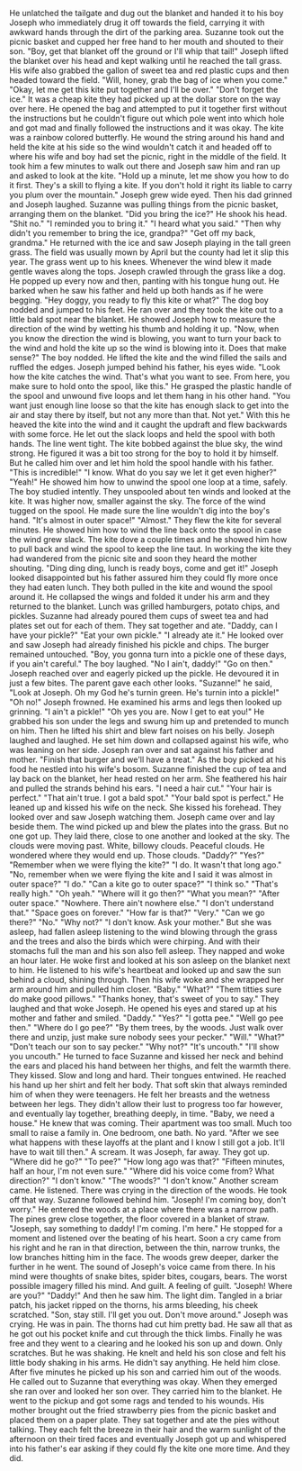   He unlatched the tailgate and dug out the blanket and handed it to his boy Joseph who immediately drug it off towards the field, carrying it with awkward hands through the dirt of the parking area. Suzanne took out the picnic basket and cupped her free hand to her mouth and shouted to their son.
  "Boy, get that blanket off the ground or I'll whip that tail!"
  Joseph lifted the blanket over his head and kept walking until he reached the tall grass. His wife also grabbed the gallon of sweet tea and red plastic cups and then headed toward the field.
  "Will, honey, grab the bag of ice when you come."
  "Okay, let me get this kite put together and I'll be over."
  "Don't forget the ice."
  It was a cheap kite they had picked up at the dollar store on the way over here. He opened the bag and attempted to put it together first without the instructions but he couldn't figure out which pole went into which hole and got mad and finally followed the instructions and it was okay. The kite was a rainbow colored butterfly. 
  He wound the string around his hand and held the kite at his side so the wind wouldn't catch it and headed off to where his wife and boy had set the picnic, right in the middle of the field. It took him a few minutes to walk out there and Joseph saw him and ran up and asked to look at the kite.
  "Hold up a minute, let me show you how to do it first. They's a skill to flying a kite. If you don't hold it right its liable to carry you plum over the mountain."
  Joseph grew wide eyed. Then his dad grinned and Joseph laughed. Suzanne was pulling things from the picnic basket, arranging them on the blanket.
  "Did you bring the ice?"
  He shook his head.
  "Shit no."
  "I reminded you to bring it."
  "I heard what you said."
  "Then why didn't you remember to bring the ice, grandpa?"
  "Get off my back, grandma."
  He returned with the ice and saw Joseph playing in the tall green grass. The field was usually mown by April but the county had let it slip this year. The grass went up to his knees. Whenever the wind blew it made gentle waves along the tops. Joseph crawled through the grass like a dog. He popped up every now and then, panting with his tongue hung out. He barked when he saw his father and held up both hands as if he were begging.
  "Hey doggy, you ready to fly this kite or what?"
  The dog boy nodded and jumped to his feet. He ran over and they took the kite out to a little bald spot near the blanket.
He showed Joseph how to measure the direction of the wind by wetting his thumb and holding it up.
  "Now, when you know the direction the wind is blowing, you want to turn your back to the wind and hold the kite up so the wind is blowing into it. Does that make sense?"
  The boy nodded.
  He lifted the kite and the wind filled the sails and ruffled the edges. Joseph jumped behind his father, his eyes wide.
  "Look how the kite catches the wind. That's what you want to see. From here, you make sure to hold onto the spool, like this."
  He grasped the plastic handle of the spool and unwound five loops and let them hang in his other hand.
  "You want just enough line loose so that the kite has enough slack to get into the air and stay there by itself, but not any more than that. Not yet."
  With this he heaved the kite into the wind and it caught the updraft and flew backwards with some force. He let out the slack loops and held the spool with both hands. The line went tight. The kite bobbed against the blue sky, the wind strong. He figured it was a bit too strong for the boy to hold it by himself. But he called him over and let him hold the spool handle with his father.
  "This is incredible!"
  "I know. What do you say we let it get even higher?"
  "Yeah!"
  He showed him how to unwind the spool one loop at a time, safely. The boy studied intently. They unspooled about ten winds and looked at the kite. It was higher now, smaller against the sky. The force of the wind tugged on the spool. He made sure the line wouldn't dig into the boy's hand.
  "It's almost in outer space!"
  "Almost."
  They flew the kite for several minutes. He showed him how to wind the line back onto the spool in case the wind grew slack. The kite dove a couple times and he showed him how to pull back and wind the spool to keep the line taut. In working the kite they had wandered from the picnic site and soon they heard the mother shouting.
  "Ding ding ding, lunch is ready boys, come and get it!"
  Joseph looked disappointed but his father assured him they could fly more once they had eaten lunch. They both pulled in the kite and wound the spool around it. He collapsed the wings and folded it under his arm and they returned to the blanket.
  Lunch was grilled hamburgers, potato chips, and pickles. Suzanne had already poured them cups of sweet tea and had plates set out for each of them. They sat together and ate.
  "Daddy, can I have your pickle?"
  "Eat your own pickle."
  "I already ate it."
  He looked over and saw Joseph had already finished his pickle and chips. The burger remained untouched.
	"Boy, you gonna turn into a pickle one of these days, if you ain't careful."
  The boy laughed.
	"No I ain't, daddy!"
	"Go on then."
	Joseph reached over and eagerly picked up the pickle. He devoured it in just a few bites. The parent gave each other looks.
	"Suzanne!" he said, "Look at Joseph. Oh my God he's turnin green. He's turnin into a pickle!"
	"Oh no!"
	Joseph frowned. He examined his arms and legs then looked up grinning.
	"I ain't a pickle!"
	"Oh yes you are. Now I get to eat you!"
	He grabbed his son under the legs and swung him up and pretended to munch on him. Then he lifted his shirt and blew fart noises on his belly. Joseph laughed and laughed. He set him down and collapsed against his wife, who was leaning on her side. Joseph ran over and sat against his father and mother.
	"Finish that burger and we'll have a treat."
	As the boy picked at his food he nestled into his wife's bosom. Suzanne finished the cup of tea and lay back on the blanket, her head rested on her arm. She feathered his hair and pulled the strands behind his ears.
	"I need a hair cut."
	"Your hair is perfect."
	"That ain't true. I got a bald spot."
	"Your bald spot is perfect."
	He leaned up and kissed his wife on the neck. She kissed his forehead. They looked over and saw Joseph watching them. Joseph came over and lay beside them. The wind picked up and blew the plates into the grass. But no one got up. They laid there, close to one another and looked at the sky. The clouds were moving past. White, billowy clouds. Peaceful clouds. He wondered where they would end up. Those clouds.
	"Daddy?"
	"Yes?"
	"Remember when we were flying the kite?"
	"I do. It wasn't that long ago."
	"No, remember when we were flying the kite and I said it was almost in outer space?"
	"I do."
	"Can a kite go to outer space?"
	"I think so."
	"That's really high."
	"Oh yeah."
	"Where will it go then?"
	"What you mean?"
	"After outer space."
	"Nowhere. There ain't nowhere else."
	"I don't understand that."
	"Space goes on forever."
  "How far is that?"
  "Very."
  "Can we go there?"
  "No."
  "Why not?"
  "I don't know. Ask your mother."
  But she was asleep, had fallen asleep listening to the wind blowing through the grass and the trees and also the birds which were chirping. And with their stomachs full the man and his son also fell asleep. They napped and woke an hour later. He woke first and looked at his son asleep on the blanket next to him. He listened to his wife's heartbeat and looked up and saw the sun behind a cloud, shining through.
  Then his wife woke and she wrapped her arm around him and pulled him closer.
  "Baby."
	"What?"
  "Them titties sure do make good pillows."
  "Thanks honey, that's sweet of you to say."
  They laughed and that woke Joseph. He opened his eyes and stared up at his mother and father and smiled.
  "Daddy."
  "Yes?"
  "I gotta pee."
  "Well go pee then."
  "Where do I go pee?"
  "By them trees, by the woods. Just walk over there and unzip, just make sure nobody sees your pecker."
  "Will."
  "What?"
  "Don't teach our son to say pecker."
	"Why not?"
	"It's uncouth."
	"I'll show you uncouth."
	He turned to face Suzanne and kissed her neck and behind the ears and placed his hand between her thighs, and felt the warmth there. They kissed. Slow and long and hard. Their tongues entwined. He reached his hand up her shirt and felt her body. That soft skin that always reminded him of when they were teenagers. He felt her breasts and the wetness between her legs. They didn't allow their lust to progress too far however, and eventually lay together, breathing deeply, in time.
	"Baby, we need a house."
	He knew that was coming. Their apartment was too small. Much too small to raise a family in. One bedroom, one bath. No yard.
  "After we see what happens with these layoffs at the plant and I know I still got a job. It'll have to wait till then."
	A scream. It was Joseph, far away.
	They got up.
  "Where did he go?"
  "To pee?"
  "How long ago was that?"
  "Fifteen minutes, half an hour, I'm not even sure."
  "Where did his voice come from? What direction?"
  "I don't know."
  "The woods?"
  "I don't know."
  Another scream came. He listened. There was crying in the direction of the woods. He took off that way. Suzanne followed behind him.
  "Joseph! I'm coming boy, don't worry."
  He entered the woods at a place where there was a narrow path. The pines grew close together, the floor covered in a blanket of straw.
  "Joseph, say something to daddy! I'm coming. I'm here."
  He stopped for a moment and listened over the beating of his heart. Soon a cry came from his right and he ran in that direction, between the thin, narrow trunks, the low branches hitting him in the face.
  The woods grew deeper, darker the further in he went. The sound of Joseph's voice came from there. In his mind were thoughts of snake bites, spider bites, cougars, bears. The worst possible imagery filled his mind. And guilt. A feeling of guilt.
  "Joseph! Where are you?"
  "Daddy!"
  And then he saw him. The light dim. Tangled in a briar patch, his jacket ripped on the thorns, his arms bleeding, his cheek scratched.
  "Son, stay still. I'll get you out. Don't move around."
  Joseph was crying. He was in pain. The thorns had cut him pretty bad. He saw all that as he got out his pocket knife and cut through the thick limbs. Finally he was free and they went to a clearing and he looked his son up and down. Only scratches. But he was shaking. He knelt and held his son close and felt his little body shaking in his arms. He didn't say anything. He held him close.
  After five minutes he picked up his son and carried him out of the woods. He called out to Suzanne that everything was okay. When they emerged she ran over and looked her son over. They carried him to the blanket. He went to the pickup and got some rags and tended to his wounds. His mother brought out the fried strawberry pies from the picnic basket and placed them on a paper plate. They sat together and ate the pies without talking. They each felt the breeze in their hair and the warm sunlight of the afternoon on their tired faces and eventually Joseph got up and whispered into his father's ear asking if they could fly the kite one more time. And they did.
  